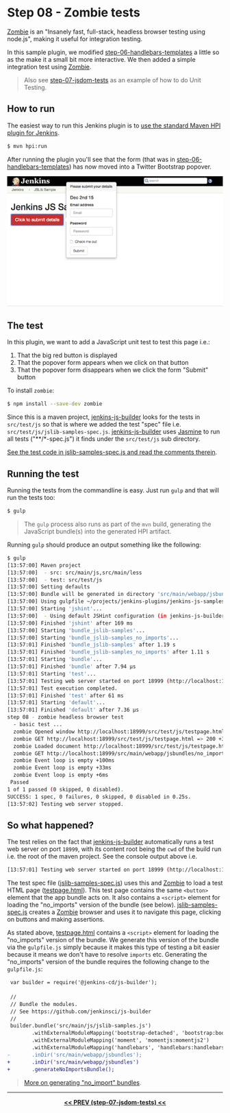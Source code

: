# Step 08 - Zombie tests
[Zombie] is an "Insanely fast, full-stack, headless browser testing using node.js", making it useful
for integration testing.
  
In this sample plugin, we modified <a href="../../../tree/master/step-06-handlebars-templates">step-06-handlebars-templates</a>
a little so as the make it a small bit more interactive. We then added a simple integration test using [Zombie]. 

> Also see <a href="../../../tree/master/step-07-jsdom-tests">step-07-jsdom-tests</a> as an example of how to do Unit Testing. 

## How to run
The easiest way to run this Jenkins plugin is to [use the standard Maven HPI plugin for Jenkins](https://wiki.jenkins-ci.org/display/JENKINS/Plugin+tutorial#Plugintutorial-DebuggingaPlugin).

```sh
$ mvn hpi:run
```

After running the plugin you'll see that the form (that was in <a href="../../../tree/master/step-06-handlebars-templates">step-06-handlebars-templates</a>)
has now moved into a Twitter Bootstrap popover.

![root action page](img/root-action-page.png)

## The test
In this plugin, we want to add a JavaScript unit test to test this page i.e.:

1. That the big red button is displayed
1. That the popover form appears when we click on that button
1. That the popover form disappears when we click the form "Submit" button
 
To install `zombie`:
 
```sh
$ npm install --save-dev zombie
```

Since this is a maven project, [jenkins-js-builder] looks for the tests in `src/test/js` so that is where we
added the test "spec" file i.e. `src/test/js/jslib-samples-spec.js`. [jenkins-js-builder] uses [Jasmine] to
run all tests ("**/*-spec.js") it finds under the `src/test/js` sub directory.
 
[See the test code in jslib-samples-spec.js and read the comments therein](src/test/js/jslib-samples-spec.js).
 
## Running the test 
Running the tests from the commandline is easy. Just run `gulp` and that will run the tests too:

```sh
$ gulp
```

> The `gulp` process also runs as part of the `mvn` build, generating the JavaScript bundle(s) into the generated HPI artifact.

Running `gulp` should produce an output something like the following:

```sh
$ gulp
[13:57:00] Maven project
[13:57:00]  - src: src/main/js,src/main/less
[13:57:00]  - test: src/test/js
[13:57:00] Setting defaults
[13:57:00] Bundle will be generated in directory 'src/main/webapp/jsbundles' as 'jslib-samples.js'.
[13:57:00] Using gulpfile ~/projects/jenkins-plugins/jenkins-js-samples/step-08-zombie-tests/gulpfile.js
[13:57:00] Starting 'jshint'...
[13:57:00] 	- Using default JSHint configuration (in jenkins-js-builder). Override by defining a .jshintrc in this folder.
[13:57:00] Finished 'jshint' after 169 ms
[13:57:00] Starting 'bundle_jslib-samples'...
[13:57:00] Starting 'bundle_jslib-samples_no_imports'...
[13:57:01] Finished 'bundle_jslib-samples' after 1.19 s
[13:57:01] Finished 'bundle_jslib-samples_no_imports' after 1.11 s
[13:57:01] Starting 'bundle'...
[13:57:01] Finished 'bundle' after 7.94 μs
[13:57:01] Starting 'test'...
[13:57:01] Testing web server started on port 18999 (http://localhost:18999). Content root: /Users/tfennelly/projects/jenkins-plugins/jenkins-js-samples/step-08-zombie-tests
[13:57:01] Test execution completed.
[13:57:01] Finished 'test' after 61 ms
[13:57:01] Starting 'default'...
[13:57:01] Finished 'default' after 7.36 μs
step 08 - zombie headless browser test
  - basic test ...
  zombie Opened window http://localhost:18999/src/test/js/testpage.html  +0ms
  zombie GET http://localhost:18999/src/test/js/testpage.html => 200 +34ms
  zombie Loaded document http://localhost:18999/src/test/js/testpage.html +24ms
  zombie GET http://localhost:18999/src/main/webapp/jsbundles/no_imports/jslib-samples.js => 200 +11ms
  zombie Event loop is empty +100ms
  zombie Event loop is empty +33ms
  zombie Event loop is empty +6ms
 Passed
1 of 1 passed (0 skipped, 0 disabled).
SUCCESS: 1 spec, 0 failures, 0 skipped, 0 disabled in 0.25s.
[13:57:02] Testing web server stopped.
```

## So what happened?
The test relies on the fact that [jenkins-js-builder] automatically runs a test web server on port `18999`, with its
content root being the `cwd` of the build run i.e. the root of the maven project. See the console output above i.e.

```sh
[13:57:01] Testing web server started on port 18999 (http://localhost:18999). Content root: /Users/tfennelly/projects/jenkins-plugins/jenkins-js-samples/step-08-zombie-tests
```

The test spec file ([jslib-samples-spec.js](src/test/js/jslib-samples-spec.js)) uses this and [Zombie] to load a test HTML
page ([testpage.html](src/test/js/testpage.html)). This test page contains the same `<button>` element that the app bundle
acts on. It also contains a `<script>` element for loading the "no_imports" version of the bundle (see below).
[jslib-samples-spec.js](src/test/js/jslib-samples-spec.js) creates a [Zombie] browser and uses it to navigate this page,
clicking on buttons and making assertions.

As stated above, [testpage.html](src/test/js/testpage.html) contains a `<script>` element for loading the "no_imports"
version of the bundle. We generate this version of the bundle via the `gulpfile.js` simply because it makes this type
of testing a bit easier because it means we don't have to resolve `imports` etc. Generating the "no_imports" version of
the bundle requires the following change to the `gulpfile.js`:

```diff
 var builder = require('@jenkins-cd/js-builder');
 
 //
 // Bundle the modules.
 // See https://github.com/jenkinsci/js-builder
 //
 builder.bundle('src/main/js/jslib-samples.js')    
        .withExternalModuleMapping('bootstrap-detached', 'bootstrap:bootstrap3')
        .withExternalModuleMapping('moment', 'momentjs:momentjs2')
        .withExternalModuleMapping('handlebars', 'handlebars:handlebars3')
-       .inDir('src/main/webapp/jsbundles');
+       .inDir('src/main/webapp/jsbundles')
+       .generateNoImportsBundle();
```

> <a href="https://github.com/jenkinsci/js-builder#step-41-optional-generating-a-no_imports-bundle">More on generating "no_import" bundles</a>. 

<hr/>
<p align="center">
<b><a href="../../../tree/master/step-07-jsdom-tests">&lt;&lt; PREV (step-07-jsdom-tests) &lt;&lt;</a></b>
</p>

[Zombie]: http://zombie.js.org/
[jenkins-js-test]: https://github.com/jenkinsci/js-test
[jenkins-js-builder]: https://github.com/jenkinsci/js-builder
[Jasmine]: http://jasmine.github.io/


